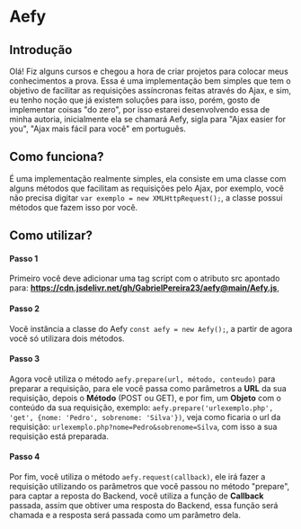 # Aefy

## Introdução

 Olá! Fiz alguns cursos e chegou a hora de criar projetos para colocar meus conhecimentos a prova. Essa é uma implementação bem simples que tem o objetivo de facilitar as requisições assíncronas feitas através do Ajax, e sim, eu tenho noção que já existem soluções para isso, porém, gosto de implementar coisas "do zero", por isso estarei desenvolvendo essa de minha autoria, inicialmente ela se chamará Aefy, sigla para "Ajax easier for you", "Ajax mais fácil para você" em português.



## Como funciona?

É uma implementação realmente simples, ela consiste em uma classe com alguns métodos que facilitam as requisições pelo Ajax, por exemplo, você não precisa digitar ```var exemplo = new XMLHttpRequest();```, a classe possui métodos que fazem isso por você.



## Como utilizar?

 #### Passo 1
  Primeiro você deve adicionar uma tag script com o atributo src apontado para: **https://cdn.jsdelivr.net/gh/GabrielPereira23/aefy@main/Aefy.js**, 
 
 #### Passo 2
  Você instância a classe do Aefy ```const aefy = new Aefy();```, a partir de agora você só utilizara dois métodos.
  
 #### Passo 3 
  Agora você utiliza o método ```aefy.prepare(url, método, conteudo)``` para preparar a requisição, para ele você passa como parâmetros a **URL** da sua requisição, depois o **Método** (POST ou GET), e por fim, um **Objeto** com o conteúdo da sua requisição, exemplo: ```aefy.prepare('urlexemplo.php', 'get', {nome: 'Pedro', sobrenome: 'Silva'})```, veja como ficaria o url da requisição: ```urlexemplo.php?nome=Pedro&sobrenome=Silva```, com isso a sua requisição está preparada.

 #### Passo 4 
  Por fim, você utiliza o método ```aefy.request(callback)```, ele irá fazer a requisição utilizando os parâmetros que você passou no método "prepare", para captar a reposta do Backend, você utiliza a função de **Callback** passada, assim que obtiver uma resposta do Backend, essa função será chamada e a resposta será passada como um parâmetro dela.